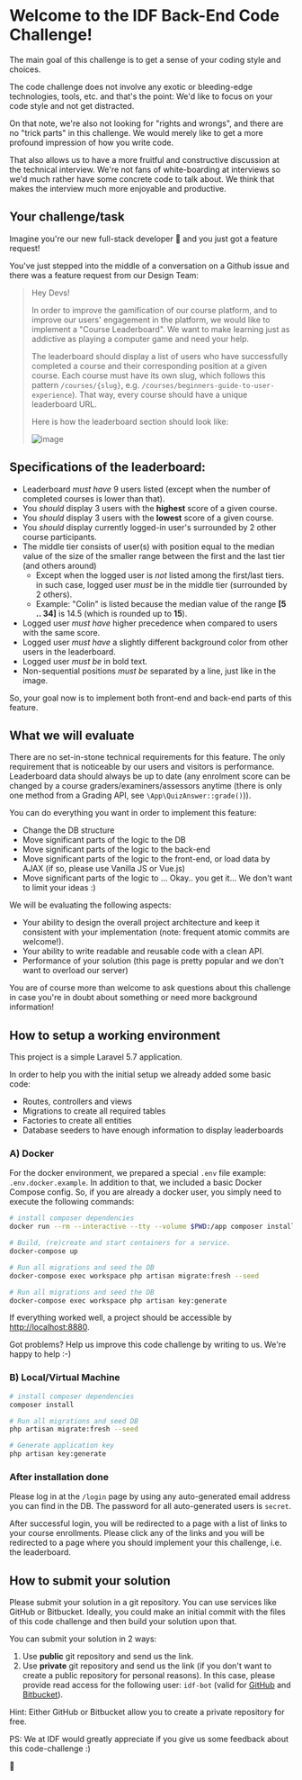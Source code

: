 # Welcome to the IDF Back-End Code Challenge!

The main goal of this challenge is to get a sense of your coding style and choices.

The code challenge does not involve any exotic or bleeding-edge technologies, tools, etc. and that's the point: We'd like to focus on your code style and not get distracted. 

On that note, we're also not looking for "rights and wrongs", and there are no "trick parts" in this challenge. 
We would merely like to get a more profound impression of how you write code.

That also allows us to have a more fruitful and constructive discussion at the technical interview. We're not fans of white-boarding at interviews so we'd much rather have some concrete code to talk about. We think that makes the interview much more enjoyable and productive. 


## Your challenge/task
Imagine you're our new full-stack developer 🦄 and you just got a feature request!

You've just stepped into the middle of a conversation on a Github issue and there was a feature request from our Design Team:
> Hey Devs!
>
> In order to improve the gamification of our course platform, and to improve our users' engagement in the platform, we would like to implement a "Course Leaderboard". We want to make learning just as addictive as playing a computer game and need your help. 
>
> The leaderboard should display a list of users who have successfully completed a course and their corresponding position at a given course. Each course must have its own slug, which follows this pattern `/courses/{slug}`, e.g. `/courses/beginners-guide-to-user-experience`). That way, every course should have a unique leaderboard URL.
>
> Here is how the leaderboard section should look like:
> 
> ![image](https://user-images.githubusercontent.com/5278175/50387670-7e861400-0713-11e9-95fd-3f8c3316a070.png)

## Specifications of the leaderboard:
- Leaderboard *must have* 9 users listed (except when the number of completed courses is lower than that).
- You *should* display 3 users with the **highest** score of a given course.
- You *should* display 3 users with the **lowest** score of a given course.
- You *should* display currently logged-in user's surrounded by 2 other course participants.
- The middle tier consists of user(s) with position equal to the median value of the size of the smaller range between the first and the last tier (and others around) 
    - Except when the logged user is *not* listed among the first/last tiers. in such case, logged user *must* be in the middle tier (surrounded by 2 others).
    - Example: "Colin" is listed because the median value of the range **[5 .. 34]** is 14.5 (which is rounded up to **15**).
- Logged user *must have* higher precedence when compared to users with the same score.
- Logged user *must have* a slightly different background color from other users in the leaderboard.
- Logged user *must be* in bold text.
- Non-sequential positions *must be* separated by a line, just like in the image.


So, your goal now is to implement both front-end and back-end parts of this feature.


## What we will evaluate

There are no set-in-stone technical requirements for this feature.
The only requirement that is noticeable by our users and visitors is performance.
Leaderboard data should always be up to date (any enrolment score can be changed by a course graders/examiners/assessors anytime (there is only one method from a Grading API, see `\App\QuizAnswer::grade()`)).

You can do everything you want in order to implement this feature:
 - Change the DB structure
 - Move significant parts of the logic to the DB 
 - Move significant parts of the logic to the back-end 
 - Move significant parts of the logic to the front-end, or load data by AJAX (if so, please use Vanilla JS or Vue.js) 
 - Move significant parts of the logic to ... Okay.. you get it... We don't want to limit your ideas :) 

We will be evaluating the following aspects:
 - Your ability to design the overall project architecture and keep it consistent with your implementation (note: frequent atomic commits are welcome!).
 - Your ability to write readable and reusable code with a clean API.
 - Performance of your solution (this page is pretty popular and we don't want to overload our server)

You are of course more than welcome to ask questions about this challenge in case you're in doubt about something or need more background information!


## How to setup a working environment
This project is a simple Laravel 5.7 application.

In order to help you with the initial setup we already added some basic code:
 - Routes, controllers and views
 - Migrations to create all required tables
 - Factories to create all entities
 - Database seeders to have enough information to display leaderboards


### A) Docker

For the docker environment, we prepared a special `.env` file example: `.env.docker.example`.
In addition to that, we included a basic Docker Compose config.
So, if you are already a docker user, you simply need to execute the following commands:

```sh
# install composer dependencies 
docker run --rm --interactive --tty --volume $PWD:/app composer install

# Build, (re)create and start containers for a service.
docker-compose up

# Run all migrations and seed the DB
docker-compose exec workspace php artisan migrate:fresh --seed

# Run all migrations and seed the DB
docker-compose exec workspace php artisan key:generate
```

If everything worked well, a project should be accessible by [http://localhost:8880](http://localhost:8880).

Got problems? Help us improve this code challenge by writing to us. We're happy to help :-) 


### B) Local/Virtual Machine
```sh
# install composer dependencies 
composer install

# Run all migrations and seed DB
php artisan migrate:fresh --seed

# Generate application key
php artisan key:generate
```

### After installation done
Please log in at the `/login` page by using any auto-generated email address you can find in the DB.
The password for all auto-generated users is `secret`.

After successful login, you will be redirected to a page with a list of links to your course enrollments.
Please click any of the links and you will be redirected to a page where you should implement your this challenge, i.e. the leaderboard.


## How to submit your solution
Please submit your solution in a git repository.
You can use services like GitHub or Bitbucket.
Ideally, you could make an initial commit with the files of this code challenge and then build your solution upon that.

You can submit your solution in 2 ways:
 1. Use **public** git repository and send us the link.
 2. Use **private** git repository and send us the link (if you don't want to create a public repository for personal reasons).
 In this case, please provide read access for
 the following user: `idf-bot` (valid for [GitHub](https://github.com/idf-bot) and [Bitbucket](https://bitbucket.org/idf-bot/)).

Hint: Either GitHub or Bitbucket allow you to create a private repository for free.

PS: We at IDF would greatly appreciate if you give us some feedback about this code-challenge :) 

🦄
